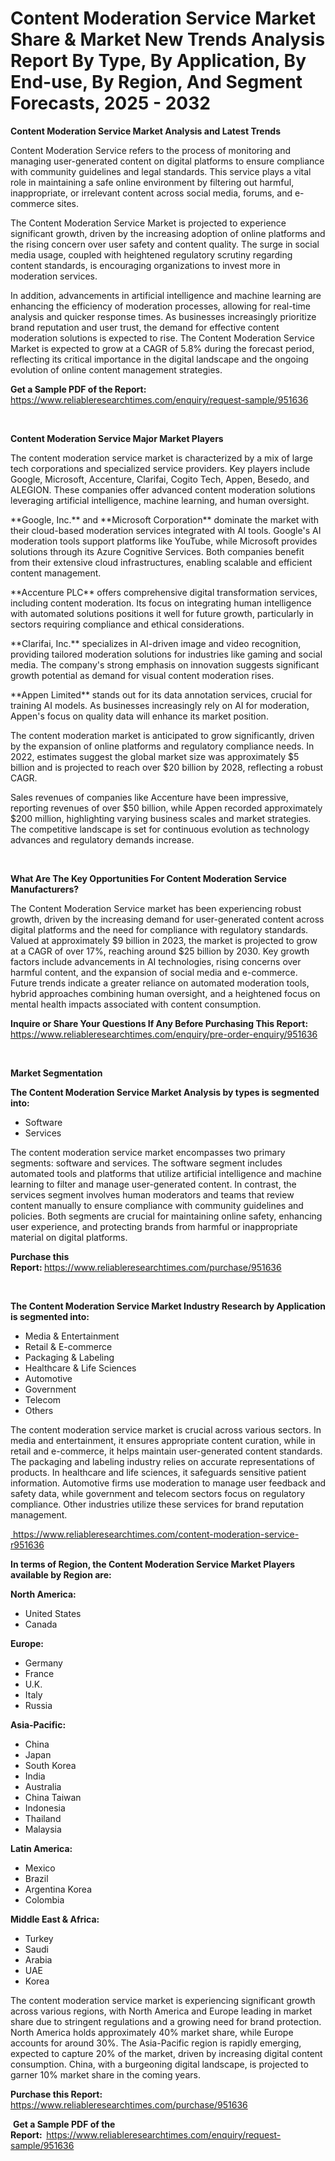 <p><h1>Content Moderation Service Market Share & Market New Trends Analysis Report By Type, By Application, By End-use, By Region, And Segment Forecasts, 2025 - 2032</h1></p><p><strong>Content Moderation Service Market Analysis and Latest Trends</strong></p>
<p><p>Content Moderation Service refers to the process of monitoring and managing user-generated content on digital platforms to ensure compliance with community guidelines and legal standards. This service plays a vital role in maintaining a safe online environment by filtering out harmful, inappropriate, or irrelevant content across social media, forums, and e-commerce sites.</p><p>The Content Moderation Service Market is projected to experience significant growth, driven by the increasing adoption of online platforms and the rising concern over user safety and content quality. The surge in social media usage, coupled with heightened regulatory scrutiny regarding content standards, is encouraging organizations to invest more in moderation services. </p><p>In addition, advancements in artificial intelligence and machine learning are enhancing the efficiency of moderation processes, allowing for real-time analysis and quicker response times. As businesses increasingly prioritize brand reputation and user trust, the demand for effective content moderation solutions is expected to rise. The Content Moderation Service Market is expected to grow at a CAGR of 5.8% during the forecast period, reflecting its critical importance in the digital landscape and the ongoing evolution of online content management strategies.</p></p>
<p><strong>Get a Sample PDF of the Report:&nbsp;</strong> <a href="https://www.reliableresearchtimes.com/enquiry/request-sample/951636?utm_campaign=3116&utm_medium=2&utm_source=Github&utm_content=ia&utm_term=17042025&utm_id=content-moderation-service">https://www.reliableresearchtimes.com/enquiry/request-sample/951636</a></p>
<p>&nbsp;</p>
<p><strong>Content Moderation Service Major Market Players</strong></p>
<p><p>The content moderation service market is characterized by a mix of large tech corporations and specialized service providers. Key players include Google, Microsoft, Accenture, Clarifai, Cogito Tech, Appen, Besedo, and ALEGION. These companies offer advanced content moderation solutions leveraging artificial intelligence, machine learning, and human oversight.</p><p>**Google, Inc.** and **Microsoft Corporation** dominate the market with their cloud-based moderation services integrated with AI tools. Google's AI moderation tools support platforms like YouTube, while Microsoft provides solutions through its Azure Cognitive Services. Both companies benefit from their extensive cloud infrastructures, enabling scalable and efficient content management.</p><p>**Accenture PLC** offers comprehensive digital transformation services, including content moderation. Its focus on integrating human intelligence with automated solutions positions it well for future growth, particularly in sectors requiring compliance and ethical considerations.</p><p>**Clarifai, Inc.** specializes in AI-driven image and video recognition, providing tailored moderation solutions for industries like gaming and social media. The company's strong emphasis on innovation suggests significant growth potential as demand for visual content moderation rises.</p><p>**Appen Limited** stands out for its data annotation services, crucial for training AI models. As businesses increasingly rely on AI for moderation, Appen's focus on quality data will enhance its market position.</p><p>The content moderation market is anticipated to grow significantly, driven by the expansion of online platforms and regulatory compliance needs. In 2022, estimates suggest the global market size was approximately $5 billion and is projected to reach over $20 billion by 2028, reflecting a robust CAGR.</p><p>Sales revenues of companies like Accenture have been impressive, reporting revenues of over $50 billion, while Appen recorded approximately $200 million, highlighting varying business scales and market strategies. The competitive landscape is set for continuous evolution as technology advances and regulatory demands increase.</p></p>
<p>&nbsp;</p>
<p><strong>What Are The Key Opportunities For Content Moderation Service Manufacturers?</strong></p>
<p><p>The Content Moderation Service market has been experiencing robust growth, driven by the increasing demand for user-generated content across digital platforms and the need for compliance with regulatory standards. Valued at approximately $9 billion in 2023, the market is projected to grow at a CAGR of over 17%, reaching around $25 billion by 2030. Key growth factors include advancements in AI technologies, rising concerns over harmful content, and the expansion of social media and e-commerce. Future trends indicate a greater reliance on automated moderation tools, hybrid approaches combining human oversight, and a heightened focus on mental health impacts associated with content consumption.</p></p>
<p><strong>Inquire or Share Your Questions If Any Before Purchasing This Report:</strong> <a href="https://www.reliableresearchtimes.com/enquiry/pre-order-enquiry/951636?utm_campaign=3116&utm_medium=2&utm_source=Github&utm_content=ia&utm_term=17042025&utm_id=content-moderation-service">https://www.reliableresearchtimes.com/enquiry/pre-order-enquiry/951636</a></p>
<p>&nbsp;</p>
<p><strong>Market Segmentation</strong></p>
<p><strong>The Content Moderation Service Market Analysis by types is segmented into:</strong></p>
<p><ul><li>Software</li><li>Services</li></ul></p>
<p><p>The content moderation service market encompasses two primary segments: software and services. The software segment includes automated tools and platforms that utilize artificial intelligence and machine learning to filter and manage user-generated content. In contrast, the services segment involves human moderators and teams that review content manually to ensure compliance with community guidelines and policies. Both segments are crucial for maintaining online safety, enhancing user experience, and protecting brands from harmful or inappropriate material on digital platforms.</p></p>
<p><strong>Purchase this Report:&nbsp;</strong><a href="https://www.reliableresearchtimes.com/purchase/951636?utm_campaign=3116&utm_medium=2&utm_source=Github&utm_content=ia&utm_term=17042025&utm_id=content-moderation-service">https://www.reliableresearchtimes.com/purchase/951636</a></p>
<p>&nbsp;</p>
<p><strong>The Content Moderation Service Market Industry Research by Application is segmented into:</strong></p>
<p><ul><li>Media & Entertainment</li><li>Retail & E-commerce</li><li>Packaging & Labeling</li><li>Healthcare & Life Sciences</li><li>Automotive</li><li>Government</li><li>Telecom</li><li>Others</li></ul></p>
<p><p>The content moderation service market is crucial across various sectors. In media and entertainment, it ensures appropriate content curation, while in retail and e-commerce, it helps maintain user-generated content standards. The packaging and labeling industry relies on accurate representations of products. In healthcare and life sciences, it safeguards sensitive patient information. Automotive firms use moderation to manage user feedback and safety data, while government and telecom sectors focus on regulatory compliance. Other industries utilize these services for brand reputation management.</p></p>
<p><a href="https://www.reliableresearchtimes.com/content-moderation-service-r951636?utm_campaign=3116&utm_medium=2&utm_source=Github&utm_content=ia&utm_term=17042025&utm_id=content-moderation-service">&nbsp;https://www.reliableresearchtimes.com/content-moderation-service-r951636</a></p>
<p><strong>In terms of Region, the Content Moderation Service Market Players available by Region are:</strong></p>
<p>
    <p> <strong> North America: </strong>
        <ul>
            <li>United States</li>
            <li>Canada</li>
        </ul>
        </p> 
    <p> <strong> Europe: </strong>
        <ul>
            <li>Germany</li>
            <li>France</li>
            <li>U.K.</li>
            <li>Italy</li>
            <li>Russia</li>
        </ul>
        </p> 
    <p> <strong> Asia-Pacific: </strong>
        <ul>
            <li>China</li>
            <li>Japan</li>
            <li>South Korea</li>
            <li>India</li>
            <li>Australia</li>
            <li>China Taiwan</li>
            <li>Indonesia</li>
            <li>Thailand</li>
            <li>Malaysia</li>
        </ul>
        </p> 
    <p> <strong> Latin America: </strong>
        <ul>
            <li>Mexico</li>
            <li>Brazil</li>
            <li>Argentina Korea</li>
            <li>Colombia</li>
        </ul>
        </p> 
    <p> <strong> Middle East & Africa: </strong>
        <ul>
            <li>Turkey</li>
            <li>Saudi</li>
            <li>Arabia</li>
            <li>UAE</li>
            <li>Korea</li>
        </ul>
    </p>
    </p>
<p><p>The content moderation service market is experiencing significant growth across various regions, with North America and Europe leading in market share due to stringent regulations and a growing need for brand protection. North America holds approximately 40% market share, while Europe accounts for around 30%. The Asia-Pacific region is rapidly emerging, expected to capture 20% of the market, driven by increasing digital content consumption. China, with a burgeoning digital landscape, is projected to garner 10% market share in the coming years.</p></p>
<p><strong>Purchase this Report: </strong><a href="https://www.reliableresearchtimes.com/purchase/951636?utm_campaign=3116&utm_medium=2&utm_source=Github&utm_content=ia&utm_term=17042025&utm_id=content-moderation-service">https://www.reliableresearchtimes.com/purchase/951636</a></p>
<p>&nbsp;<strong>Get a Sample PDF of the Report:&nbsp;&nbsp;</strong><a href="https://www.reliableresearchtimes.com/enquiry/request-sample/951636?utm_campaign=3116&utm_medium=2&utm_source=Github&utm_content=ia&utm_term=17042025&utm_id=content-moderation-service">https://www.reliableresearchtimes.com/enquiry/request-sample/951636</a></p>
<p><strong></strong></p>
<p><p></p><p></p><p></p></p>